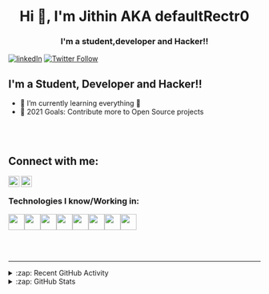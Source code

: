 <h1 align="center">Hi 👋, I'm Jithin AKA defaultRectr0</h1>
<h3 align="center">I'm a student,developer and Hacker!!</h3>

[![linkedIn](https://img.shields.io/badge/LindedIn-Follow-blue)](https://www.linkedin.com/in/jithnjosesec)
[![Twitter Follow](https://img.shields.io/twitter/follow/defaultRectr0?color=%231DA1F2&logo=Twitter&style=plastic)](https://twitter.com/intent/follow?original_referer=https%3A%2F%2Fgithub.com%2FdefaultRectr0&screen_name=defaultRectr0)

## I'm a Student, Developer and Hacker!!

- 🌱 I’m currently learning everything 🤣
- 🥅 2021 Goals: Contribute more to Open Source projects 


<br />

<!--- ## Current Goals

- Cyber Security
  - Redteam 
    - Web
    - Software
    - CTFs
    - Reverse Engineering
  - Blueteam
    - Incident Response 
- Software development
  - Windows
  - linux
- Android development
  - Hybrid
    - Flutter
  - Native
    - Android
    - IOS
- Full Stack Development
  - HTML
  - CSS
  - JS
  - Backend --->
  
  
<br />

## Connect with me:

[<img align="left" alt="defaultRectr0 | Twitter" width="22px" src="https://cdn.jsdelivr.net/npm/simple-icons@v3/icons/twitter.svg" />][twitter]
[<img align="left" alt="defaultRectr0 | LinkedIn" width="22px" src="https://cdn.jsdelivr.net/npm/simple-icons@v3/icons/linkedin.svg" />][linkedin]

<br />

### Technologies I know/Working in:

<img height="32" width="32" src="https://cdn.jsdelivr.net/npm/simple-icons@v4/icons/python.svg" /><img height="32" width="32" src="https://cdn.jsdelivr.net/npm/simple-icons@v4/icons/c.svg" /><img height="32" width="32" src="https://cdn.jsdelivr.net/npm/simple-icons@v4/icons/java.svg" /><img height="32" width="32" src="https://cdn.jsdelivr.net/npm/simple-icons@v4/icons/linux.svg" /><img height="32" width="32" src="https://cdn.jsdelivr.net/npm/simple-icons@v4/icons/gnubash.svg" /><img height="32" width="32" src="https://cdn.jsdelivr.net/npm/simple-icons@v4/icons/hackerone.svg" /><img height="32" width="32" src="https://cdn.jsdelivr.net/npm/simple-icons@v4/icons/hackthebox.svg" /><img height="32" width="32" src="https://cdn.jsdelivr.net/npm/simple-icons@v4/icons/tryhackme.svg" />




<br />
<br />

---

<details>
  <summary>:zap: Recent GitHub Activity</summary>
  
<!--START_SECTION:activity-->

<!--END_SECTION:activity-->

</details>

<details>
  <summary>:zap: GitHub Stats</summary>

  <img align="left" alt="defaultRectr0's GitHub Stats" src="https://github-readme-stats.defaultrectr0.vercel.app//api?username=defaultRectr0&show_icons=true&hide_border=true" />

</details>

[twitter]: https://twitter.com/defaultRectr0
[linkedin]: https://linkedin.com/in/jithnjosesec
